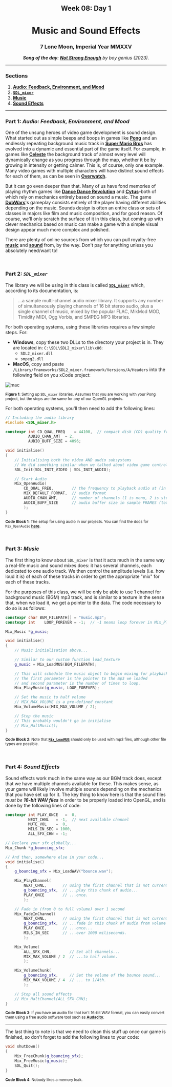 <h2 align=center>Week 08: Day 1</h2>

<h1 align=center>Music and Sound Effects</h1>

<h3 align=center>7 Lone Moon, Imperial Year MMXXV</h3>

<p align=center><strong><em>Song of the day</strong>: <a href="https://www.youtube.com/watch?v=bIX_ouNJsTs"><strong><u>Not Strong Enough</u></strong></a> by boy genius (2023).</em></p>

---

### Sections

1. [**Audio: Feedback, Environment, and Mood**](#part-1-audio-feedback-environment-and-mood)
2. [**`SDL_mixer`**](#part-2-sdl_mixer)
3. [**Music**](#part-3-music)
4. [**Sound Effects**](#part-3-sound-effects)
 
---

### Part 1: _Audio: Feedback, Environment, and Mood_

One of the unsung heroes of video game development is sound design. What started out as simple beeps and boops in games like [**Pong**](https://youtu.be/e4VRgY3tkh0) and an endlessly repeating background music track in [**Super Mario Bros**](https://youtu.be/-avspZlbOWU?t=13) has evolved into a dynamic and essential part of the game itself. For example, in games like [**Celeste**](https://youtu.be/gXJT9wgu7Wg) the background track of almost every level will dynamically change as you progress through the map, whether it be by growing in intensity or getting calmer. This is, of course, only one example. Many video games with multiple characters will have distinct sound effects for each of them, as can be seen in [**Overwatch**](https://youtu.be/teun_wZ8_LI).

But it can go even deeper than that. Many of us have fond memories of playing rhythm games like [**Dance Dance Revolution**](https://youtu.be/sv7gxqEhcBo?t=68) and [**Cytus**](https://youtu.be/RKP4R_HwyNE)–both of which rely on mechanics entirely based on sound a music. The game [**DubWars**](https://youtu.be/VJFi3gI7j6w)'s gameplay consists entirely of the player having different abilities depending on the music. Sounds design is often an entire class or sets of classes in majors like film and music composition, and for good reason. Of course, we'll only scratch the surface of it in this class, but coming up with clever mechanics based on music can make a game with a simple visual design appear much more complex and polished.

There are plenty of online sources from which you can pull royalty-free [**music**](https://incompetech.filmmusic.io/search/) and [**sound**](https://freesound.org) from, by the way. Don't pay for anything unless you absolutely need/want to!

<br>

### Part 2: _`SDL_mixer`_

The library we will be using in this class is called [**`SDL_mixer`**](https://github.com/libsdl-org/SDL_mixer) which, according to its documentation, is:

> ...a sample multi-channel audio mixer library. It supports any number of simultaneously playing channels of 16 bit stereo audio, plus a single channel of music, mixed by the popular FLAC, MikMod MOD, Timidity MIDI, Ogg Vorbis, and SMPEG MP3 libraries.

For both operating systems, using these libraries requires a few simple steps. For:

- **Windows**, copy these two DLLs to the directory your project is in. They are located in: `C:\SDL\SDL2_mixer\lib\x86`:
    - `SDL2_mixer.dll`
    - `smpeg2.dll`
- **MacOS**, copy and paste `/Library/Frameworks/SDL2_mixer.framework/Versions/A/Headers` into the following field on you xCode project:

![mac](assets/mac.png)

<sub>**Figure 1**: Setting up `SDL_mixer` libraries. Assumes that you are working with your Pong project, but the steps are the same for any of our OpenGL projects.</sub>

For both operating systems, you'll then need to add the following lines:

```cpp
// Including the audio library
#include <SDL_mixer.h>

constexpr int CD_QUAL_FREQ    = 44100,  // compact disk (CD) quality frequency
          AUDIO_CHAN_AMT  = 2,
          AUDIO_BUFF_SIZE = 4096;

void initialise()
{
    // Initialising both the video AND audio subsystems
    // We did something similar when we talked about video game controllers
    SDL_Init(SDL_INIT_VIDEO | SDL_INIT_AUDIO);

    // Start Audio
    Mix_OpenAudio(
        CD_QUAL_FREQ,        // the frequency to playback audio at (in Hz)
        MIX_DEFAULT_FORMAT,  // audio format
        AUDIO_CHAN_AMT,      // number of channels (1 is mono, 2 is stereo, etc).
        AUDIO_BUFF_SIZE      // audio buffer size in sample FRAMES (total samples divided by channel count)
        );
}
```

<sub>**Code Block 1**: The setup for using audio in our projects. You can find the docs for `Mix_OpenAudio` [**here**](https://wiki.libsdl.org/SDL2_mixer/Mix_OpenAudio).</sub>

<br>

### Part 3: _Music_

The first thing to know about `SDL_mixer` is that it acts much in the same way a real-life music and sound mixes does: it has several channels, each dedicated to one audio track. We then control the amplitude levels (i.e. how loud it is) of each of these tracks in order to get the appropriate "mix" for each of these tracks.

For the purposes of this class, we will be only be able to use 1 channel for background music (BGM) mp3 track, and is similar to a texture in the sense that, when we load it, we get a pointer to the data. The code necessary to do so is as follows:

```cpp
constexpr char BGM_FILEPATH[] = "music.mp3";
constexpr int    LOOP_FOREVER = -1;  // -1 means loop forever in Mix_PlayMusic; 0 means play once and loop zero times

Mix_Music *g_music;

void initialise()
{
    // Music initialisation above... 

    // Similar to our custom function load_texture
    g_music = Mix_LoadMUS(BGM_FILEPATH);

    // This will schedule the music object to begin mixing for playback.
    // The first parameter is the pointer to the mp3 we loaded 
    // and second parameter is the number of times to loop.
    Mix_PlayMusic(g_music, LOOP_FOREVER);

    // Set the music to half volume
    // MIX_MAX_VOLUME is a pre-defined constant
    Mix_VolumeMusic(MIX_MAX_VOLUME / 2);

    // Stop the music
    // This probably wouldn't go in initialise
    // Mix_HaltMusic();
}
```

<sub>**Code Block 2**: Note that [**`Mix_LoadMUS`**](https://wiki.libsdl.org/SDL2_mixer/Mix_LoadMUS) should only be used with mp3 files, although other file types are possible.</sub>

<br>

### Part 4: _Sound Effects_

Sound effects work much in the same way as our BGM track does, except that we have multiple channels available for these. This makes sense, as your game will likely involve multiple sounds depending on the mechanics that you have set up for it. The key thing to know here is that the sound files _must be **16-bit WAV files**_ in order to be properly loaded into OpenGL, and is done by the following lines of code:

```cpp
constexpr int PLAY_ONCE   =  0,
          NEXT_CHNL   = -1,  // next available channel
          MUTE_VOL    =  0,
          MILS_IN_SEC = 1000,
          ALL_SFX_CHN = -1;

// Declare your sfx globally...
Mix_Chunk *g_bouncing_sfx;

// And then, somewhere else in your code...
void initialise()
{
    g_bouncing_sfx = Mix_LoadWAV("bounce.wav");

    Mix_PlayChannel(
        NEXT_CHNL,       // using the first channel that is not currently in use...
        g_bouncing_sfx,  // ...play this chunk of audio...
        PLAY_ONCE        // ...once.
        );

    // Fade in (from 0 to full volume) over 1 second
    Mix_FadeInChannel(
        NEXT_CHNL,       // using the first channel that is not currently in use...
        g_bouncing_sfx,  // ...fade in this chunk of audio from volume 0 to max volume...
        PLAY_ONCE,       // ...once...
        MILS_IN_SEC      // ...over 1000 miliseconds.
        );

    Mix_Volume(
        ALL_SFX_CHN,        // Set all channels...
        MIX_MAX_VOLUME / 2  // ...to half volume.
        );

    Mix_VolumeChunk(
        g_bouncing_sfx,     // Set the volume of the bounce sound...
        MIX_MAX_VOLUME / 4  // ... to 1/4th.
        );

    // Stop all sound effects
    // Mix_HaltChannel(ALL_SFX_CHN);
}
```

<sub>**Code Block 3**: If you have an audio file that isn't 16-bit WAV format, you can easily convert them using a free audio software tool such as [**Audacity**](https://youtu.be/WEkB6eVhlqs).</sub>

---

The last thing to note is that we need to clean this stuff up once our game is finished, so don't forget to add the following lines to your code:

```cpp
void shutDown()
{
    Mix_FreeChunk(g_bouncing_sfx);
    Mix_FreeMusic(g_music);
    SDL_Quit();
}
```

<sub>**Code Block 4**: Nobody likes a memory leak.</sub>